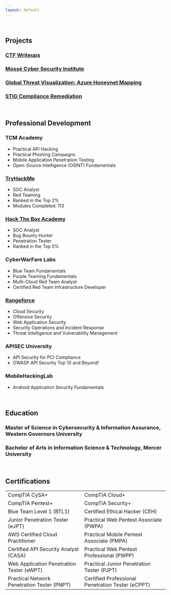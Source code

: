 ```yaml
---
layout: default 
---
```


<br />

## Projects
### [CTF Writeups](./writeups/index.md)
### [Mossé Cyber Security Institute](./mcsi/index.md)
### [Global Threat Visualization: Azure Honeynet Mapping](./az-honeynet/index.md)
### [STIG Compliance Remediation](./stig/index.md)

<br />

## Professional Development

### TCM Academy
- Practical API Hacking
- Practical Phishing Campaigns
- Mobile Application Penetration Testing
- Open-Source Intelligence (OSINT) Fundamentals


### [TryHackMe](https://tryhackme.com/p/Wcmoawq)
- SOC Analyst
- Red Teaming
- Ranked in the Top 2%
- Modules Completed: 113

### [Hack The Box Academy](./profdev/HTBAcademy.pdf)
- SOC Analyst
- Bug Bounty Hunter
- Penetration Tester
- Ranked in the Top 5%


### CyberWarFare Labs
- Blue Team Fundamentals
- Purple Teaming Fundamentals
- Multi-Cloud Red Team Analyst
- Certified Red Team Infrastructure Developer

  
### [Rangeforce](./profdev/Rangeforce.pdf)
- Cloud Security
- Offensive Security
- Web Application Security
- Security Operations and Incident Response
- Threat Intelligence and Vulnerability Management


### APISEC University
- API Security for PCI Compliance
- OWASP API Security Top 10 and Beyond!


### MobileHackingLab
- Android Application Security Fundamentals

<br />

## Education
### Master of Science in Cybersecurity & Information Assurance, Western Governors University

### Bachelor of Arts in Information Science & Technology, Mercer University

<br />

## Certifications
  
|                      |                          |
|--------------------------------------------------|------------------------------------------------|
| CompTIA CySA+                                    | CompTIA Cloud+                                 |
| CompTIA Pentest+                                 | CompTIA Security+                              |
| Blue Team Level 1 (BTL1)                         | Certified Ethical Hacker (CEH)                 |
| Junior Penetration Tester (eJPT)                 | Practical Web Pentest Associate (PWPA)         |
| AWS Certified Cloud Practitioner                 | Practical Mobile Pentest Associate (PMPA)      |
| Certified API Security Analyst (CASA)            | Practical Web Pentest Professional (PWPP)      |
| Web Application Penetration Tester (eWPT)        | Practical Junior Penetration Tester (PJPT)     |
| Practical Network Penetration Tester (PNPT)      | Certified Professional Penetration Tester (eCPPT) |

